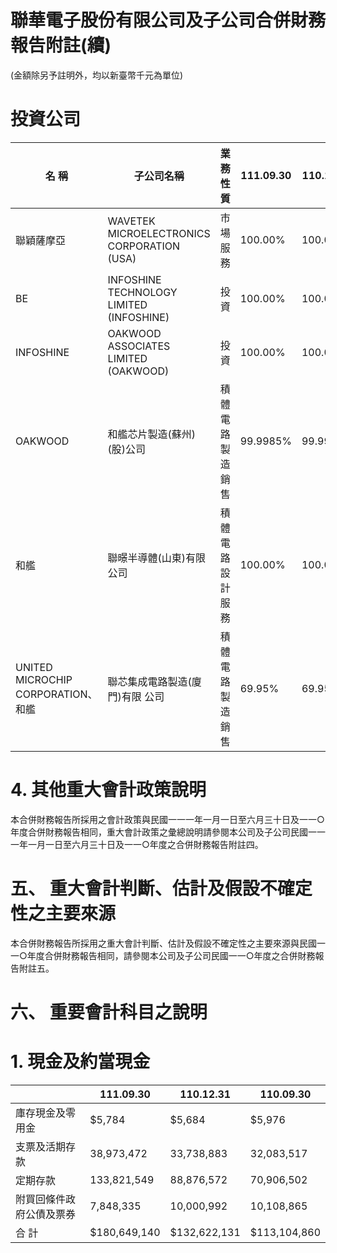 # 聯華電子股份有限公司及子公司合併財務報告附註(續)

(金額除另予註明外，均以新臺幣千元為單位)

# 投資公司

|名 稱|子公司名稱|業務性質|111.09.30|110.12.31|110.09.30|
|---|---|---|---|---|---|
|聯穎薩摩亞|WAVETEK MICROELECTRONICS CORPORATION (USA)|市場服務|100.00%|100.00%|100.00%|
|BE|INFOSHINE TECHNOLOGY LIMITED (INFOSHINE)|投資|100.00%|100.00%|100.00%|
|INFOSHINE|OAKWOOD ASSOCIATES LIMITED (OAKWOOD)|投資|100.00%|100.00%|100.00%|
|OAKWOOD|和艦芯片製造(蘇州)(股)公司|積體電路製造銷售|99.9985%|99.9985%|99.9985%|
|和艦|聯暻半導體(山東)有限公司|積體電路設計服務|100.00%|100.00%|100.00%|
|UNITED MICROCHIP CORPORATION、和艦|聯芯集成電路製造(廈門)有限 公司|積體電路製造銷售|69.95%|69.95%|67.76%|

# 4. 其他重大會計政策說明

本合併財務報告所採用之會計政策與民國一一一年一月一日至六月三十日及一一○年度合併財務報告相同，重大會計政策之彙總說明請參閱本公司及子公司民國一一一年一月一日至六月三十日及一一○年度之合併財務報告附註四。

# 五、 重大會計判斷、估計及假設不確定性之主要來源

本合併財務報告所採用之重大會計判斷、估計及假設不確定性之主要來源與民國一一○年度合併財務報告相同，請參閱本公司及子公司民國一一○年度之合併財務報告附註五。

# 六、 重要會計科目之說明

# 1. 現金及約當現金

| |111.09.30|110.12.31|110.09.30|
|---|---|---|---|
|庫存現金及零用金|$5,784|$5,684|$5,976|
|支票及活期存款|38,973,472|33,738,883|32,083,517|
|定期存款|133,821,549|88,876,572|70,906,502|
|附買回條件政府公債及票券|7,848,335|10,000,992|10,108,865|
|合 計|$180,649,140|$132,622,131|$113,104,860|